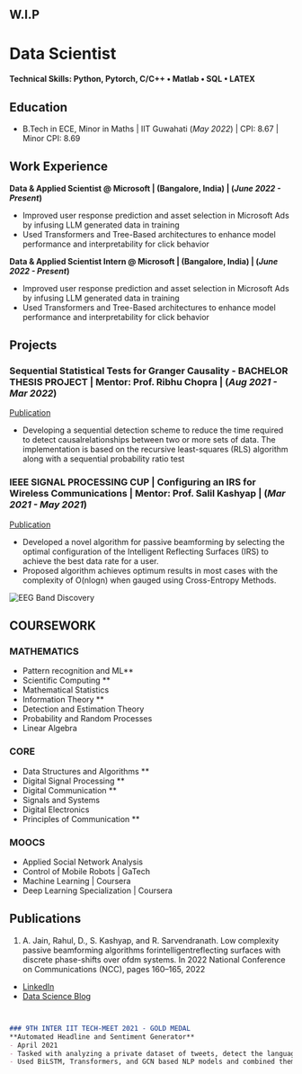 ## W.I.P

# Data Scientist

#### Technical Skills: Python, Pytorch, C/C++ • Matlab • SQL • LATEX

## Education		        		
- B.Tech in ECE, Minor in Maths | IIT Guwahati (_May 2022_) | CPI: 8.67 | Minor CPI: 8.69

## Work Experience
**Data & Applied Scientist @ Microsoft | (Bangalore, India) | (_June 2022 - Present_)**
- Improved user response prediction and asset selection in Microsoft Ads by infusing LLM generated data in training
- Used Transformers and Tree-Based architectures to enhance model performance and interpretability for click behavior

**Data & Applied Scientist Intern @ Microsoft | (Bangalore, India) | (_June 2022 - Present_)**
- Improved user response prediction and asset selection in Microsoft Ads by infusing LLM generated data in training
- Used Transformers and Tree-Based architectures to enhance model performance and interpretability for click behavior

## Projects
### Sequential Statistical Tests for Granger Causality - BACHELOR THESIS PROJECT |  Mentor: Prof. Ribhu Chopra | (_Aug 2021 - Mar 2022_)
[Publication](https://arxiv.org/pdf/2303.17916)

- Developing a sequential detection scheme to reduce the time required to
detect causalrelationships between two or more sets of data. The
implementation is based on the recursive least-squares (RLS) algorithm along
with a sequential probability ratio test

### IEEE SIGNAL PROCESSING CUP | Configuring an IRS for Wireless Communications |  Mentor: Prof. Salil Kashyap | (_Mar 2021 - May 2021_)
[Publication](https://ieeexplore.ieee.org/abstract/document/9806790)

- Developed a novel algorithm for passive beamforming by selecting the optimal configuration of the Intelligent Reflecting Surfaces (IRS) to achieve the best data rate for a user.
- Proposed algorithm achieves optimum results in most cases with the complexity of O(nlogn) when gauged using Cross-Entropy Methods.

![EEG Band Discovery](/assets/img/eeg_band_discovery.jpeg)

## COURSEWORK
### MATHEMATICS
- Pattern recognition and ML**
- Scientific Computing **
- Mathematical Statistics
- Information Theory **
- Detection and Estimation Theory
- Probability and Random Processes
- Linear Algebra

### CORE
- Data Structures and Algorithms **
- Digital Signal Processing **
- Digital Communication **
- Signals and Systems
- Digital Electronics
- Principles of Communication **

### MOOCS
- Applied Social Network Analysis
- Control of Mobile Robots | GaTech
- Machine Learning | Coursera
- Deep Learning Specialization | Coursera






## Publications
1. A. Jain, Rahul, D., S. Kashyap, and R. Sarvendranath. Low complexity passive
beamforming algorithms forintelligentreflecting surfaces with discrete
phase-shifts over ofdm systems. In 2022 National Conference on Communications
(NCC), pages 160–165, 2022

- [LinkedIn](https://www.linkedin.com/feed/)
- [Data Science Blog](https://medium.com/@chindimaga)



```markdown


### 9TH INTER IIT TECH-MEET 2021 - GOLD MEDAL
**Automated Headline and Sentiment Generator**
- April 2021
- Tasked with analyzing a private dataset of tweets, detect the language, identify whether the tweet related to mobile phone brand reviews, the brands mentioned, and the corresponding sentiment
- Used BiLSTM, Transformers, and GCN based NLP models and combined them with a pre-processing pipeline to make a complete end-to-end architecture.


```

